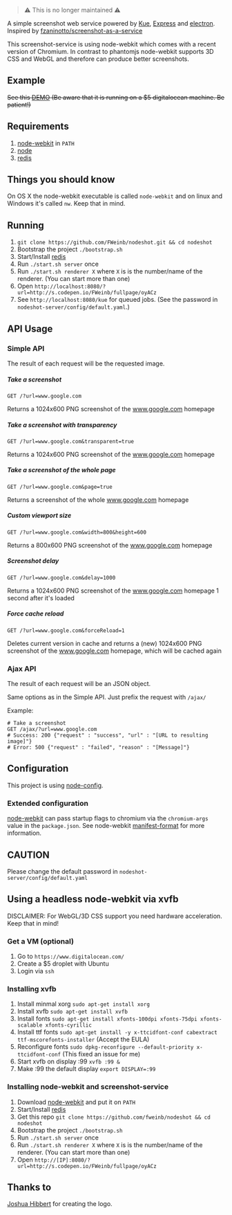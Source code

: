 > ⚠️ This is no longer maintained ⚠️ 

A simple screenshot web service powered by [Kue](https://github.com/LearnBoost/kue), [Express](http://expressjs.com) and [electron](electron.atom.io).
Inspired by [fzaninotto/screenshot-as-a-service](https://github.com/fzaninotto/screenshot-as-a-service)

This screenshot-service is using node-webkit which comes with a recent version of Chromium. In contrast to phantomjs node-webkit supports 3D CSS and WebGL and therefore can produce better screenshots.

## Example

~~See this [DEMO](http://nodeshot.it) (Be aware that it is running on a $5 digitalocean machine. Be patient!)~~

## Requirements

  1. [node-webkit](https://github.com/rogerwang/node-webkit) in `PATH`
  2. [node](http://nodejs.org)
  3. [redis](http://redis.io)

## Things you should know
On OS X the node-webkit executable is called `node-webkit` and on linux and Windows it's called `nw`. Keep that in mind.

## Running

  1. `git clone https://github.com/FWeinb/nodeshot.git && cd nodeshot`
  2. Bootstrap the project `./bootstrap.sh`
  3. Start/Install [redis](http://redis.io)
  4. Run `./start.sh server` once
  5. Run `./start.sh renderer X` where `X` is is the number/name of the renderer. (You can start more than one)
  6. Open `http://localhost:8080/?url=http://s.codepen.io/FWeinb/fullpage/oyACz`
  7. See `http://localhost:8080/kue` for queued jobs. (See the password in `nodeshot-server/config/default.yaml`.)

## API Usage

### Simple API

The result of each request will be the requested image.

##### Take a screenshot 
`GET /?url=www.google.com`

Returns a 1024x600 PNG screenshot of the www.google.com homepage
##### Take a screenshot with transparency
`GET /?url=www.google.com&transparent=true`

Returns a 1024x600 PNG screenshot of the www.google.com homepage

##### Take a screenshot of the whole page
`GET /?url=www.google.com&page=true`

Returns a screenshot of the whole www.google.com homepage

##### Custom viewport size
`GET /?url=www.google.com&width=800&height=600`

Returns a 800x600 PNG screenshot of the www.google.com homepage

##### Screenshot delay
`GET /?url=www.google.com&delay=1000`

Returns a 1024x600 PNG screenshot of the www.google.com homepage 1 second after it's loaded

##### Force cache reload
`GET /?url=www.google.com&forceReload=1`

Deletes current version in cache and returns a (new) 1024x600 PNG screenshot of the www.google.com homepage, which will be cached again


### Ajax API

The result of each request will be an JSON object.

Same options as in the Simple API. Just prefix the request with `/ajax/`

Example:
```
# Take a screenshot
GET /ajax/?url=www.google.com
# Success: 200 {"request" : "success", "url" : "[URL to resulting image]"}
# Error: 500 {"request" : "failed", "reason" : "[Message]"}
```

## Configuration

This project is using [node-config](https://github.com/lorenwest/node-config).

### Extended configuration

[node-webkit](https://github.com/rogerwang/node-webkit) can pass startup flags to chromium via the `chromium-args` value
in the `package.json`. See node-webkit [manifest-format](https://github.com/rogerwang/node-webkit/wiki/Manifest-format) for more information.


## CAUTION
Please change the default password in `nodeshot-server/config/default.yaml`

## Using a headless node-webkit via xvfb

DISCLAIMER: For WebGL/3D CSS support you need hardware acceleration. Keep that in mind!

### Get a VM (optional)

  1. Go to `https://www.digitalocean.com/`
  2. Create a $5 droplet with Ubuntu
  3. Login via `ssh`

### Installing xvfb

  1. Install minmal xorg `sudo apt-get install xorg`
  2. Install xvfb `sudo apt-get install xvfb`
  3. Install fonts `sudo apt-get install xfonts-100dpi xfonts-75dpi xfonts-scalable xfonts-cyrillic`
  4. Install ttf fonts `sudo apt-get install -y x-ttcidfont-conf cabextract ttf-mscorefonts-installer` (Accept the EULA)
  5. Reconfigure fonts `sudo dpkg-reconfigure --default-priority x-ttcidfont-conf` (This fixed an issue for me)
  6. Start xvfb on display :99  `xvfb :99 &`
  7. Make :99 the default display `export DISPLAY=:99`

### Installing node-webkit and screenshot-service

  1. Download [node-webkit](https://github.com/rogerwang/node-webkit) and put it on `PATH`
  2. Start/Install [redis](http://redis.io)
  3. Get this repo `git clone https://github.com/fweinb/nodeshot && cd nodeshot`
  4. Bootstrap the project `./bootstrap.sh`
  5. Run `./start.sh server` once
  6. Run `./start.sh renderer X` where `X` is is the number/name of the renderer. (You can start more than one)
  7. Open `http://[IP]:8080/?url=http://s.codepen.io/FWeinb/fullpage/oyACz`

## Thanks to
[Joshua Hibbert](https://twitter.com/_joshnh) for creating the logo.

